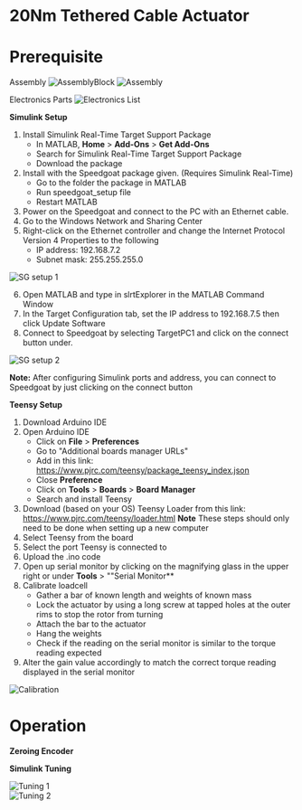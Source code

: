# 20Nm Tethered Cable Actuator 
# Prerequisite
Assembly
![AssemblyBlock](./resources/AssemblyBlock.png) 
![Assembly](./resources/Assembly.png) 

Electronics Parts
![Electronics List](./resources/ElectronicsList.png) 

**Simulink Setup**
1. Install Simulink Real-Time Target Support Package
    * In MATLAB, **Home** > **Add-Ons** > **Get Add-Ons**
    * Search for Simulink Real-Time Target Support Package
    * Download the package
2. Install with the Speedgoat package given. (Requires Simulink Real-Time)
    * Go to the folder the package in MATLAB
    * Run speedgoat_setup file
    * Restart MATLAB
3. Power on the Speedgoat and connect to the PC with an Ethernet cable.
4. Go to the Windows Network and Sharing Center
5. Right-click on the Ethernet controller and change the Internet Protocol Version 4 Properties to the following
    * IP address: 192.168.7.2
    * Subnet mask: 255.255.255.0
      
![SG setup 1](./resources/SpeedgoatSetup.png) 

6. Open MATLAB and type in slrtExplorer in the MATLAB Command Window
7. In the Target Configuration tab, set the IP address to 192.168.7.5 then click Update Software
8. Connect to Speedgoat by selecting TargetPC1 and click on the connect button under.

![SG setup 2](./resources/SpeedgoatSetup2.png) 

**Note:** After configuring Simulink ports and address, you can connect to Speedgoat by just clicking on the connect button

**Teensy Setup**
1. Download Arduino IDE
2. Open Arduino IDE
     * Click on **File** > **Preferences**
     * Go to "Additional boards manager URLs"
     * Add in this link: https://www.pjrc.com/teensy/package_teensy_index.json
     * Close **Preference**
     * Click on **Tools** > **Boards** > **Board Manager**
     * Search and install Teensy
3. Download (based on your OS) Teensy Loader from this link: https://www.pjrc.com/teensy/loader.html **Note** These steps should only need to be done when setting up a new computer
4. Select Teensy from the board
5. Select the port Teensy is connected to
6. Upload the .ino code
7. Open up serial monitor by clicking on the magnifying glass in the upper right or under **Tools** > ""Serial Monitor**
8. Calibrate loadcell
    * Gather a bar of known length and weights of known mass
    * Lock the actuator by using a long screw at tapped holes at the outer rims to stop the rotor from turning
    * Attach the bar to the actuator
    * Hang the weights
    * Check if the reading on the serial monitor is similar to the torque reading expected
9. Alter the gain value accordingly to match the correct torque reading displayed in the serial monitor

![Calibration](./resources/Calibration.png)   

# Operation

**Zeroing Encoder**

**Simulink Tuning**

![Tuning 1](./resources/Tuning.png)   
![Tuning 2](./resources/Tuning2.png)   
